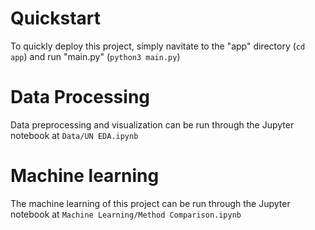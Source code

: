 # Quickstart
To quickly deploy this project, simply navitate to the "app" directory (`cd app`) and run "main.py" (`python3 main.py`)

# Data Processing
Data preprocessing and visualization can be run through the Jupyter notebook at ```Data/UN EDA.ipynb```

# Machine learning
The machine learning of this project can be run through the Jupyter notebook at ```Machine Learning/Method Comparison.ipynb```
